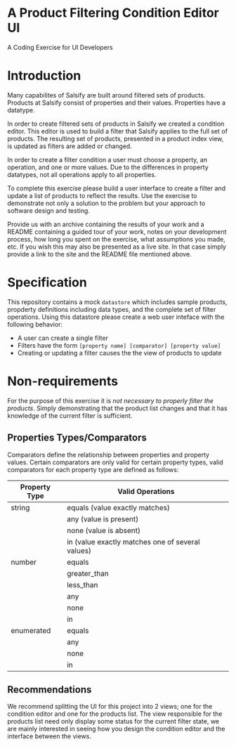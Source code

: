 # A Product Filtering Condition Editor UI
A Coding Exercise for UI Developers

# Introduction

Many capabilites of Salsify are built around filtered sets of products. Products at Salsify consist of properties and their values. Properties have a datatype.

In order to create filtered sets of products in Salsify we created a condition editor. This editor is used to build a filter that Salsify applies to the full set of products. The resulting set of products, presented in a product index view, is updated as filters are added or changed.

In order to create a filter condition a user must choose a property, an operation, and one or more values. Due to the differences in property datatypes, not all operations apply to all properties.

To complete this exercise please build a user interface to create a filter and update a list of products to reflect the results. Use the exercise to demonstrate not only a solution to the problem but your approach to software design and testing.

Provide us with an archive containing the results of your work and a README containing a guided tour of your work, notes on your development process, how long you spent on the exercise, what assumptions you made, etc.  If you wish this may also be presented as a live site.  In that case simply provide a link to the site and the README file mentioned above.

# Specification

This repository contains a mock `datastore` which includes sample products, propderty definitions including data types, and the complete set of filter operations. Using this datastore please create a web user inteface with the following behavior:

* A user can create a single filter
* Filters have the form `[property name] [comparator] [property value]`
* Creating or updating a filter causes the the view of products to update

# Non-requirements
For the purpose of this exercise it is _not necessary to properly filter the products_. Simply demonstrating that the product list changes and that it has knowledge of the current filter is sufficient.

## Properties Types/Comparators

Comparators define the relationship between properties and property values. Certain comparators are only valid for certain property types, valid comparators for each property type are defined as follows:

| Property Type | Valid Operations |
---------------- | ----------------
| string | equals (value exactly matches) |
| | any (value is present) |
| | none (value is absent) |
| | in (value exactly matches one of several values)|
| number | equals |
| | greater_than |
| | less_than |
| | any |
| | none |
| | in |
| enumerated | equals |
| | any |
| | none |
| | in |

## Recommendations

We recommend splitting the UI for this project into 2 views; one for the condition editor and one for the products list. The view responsible for the products list need only display some status for the current filter state, we are mainly interested in seeing how you design the condition editor and the interface between the views.
